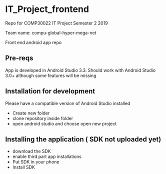 # IT_Project_frontend

Repo for COMP30022 IT Project Semester 2 2019

Team name: compu-global-hyper-mega-net

Front end android app repo

## Pre-reqs

App is developed in Android Studio 3.3. Should work with Android Studio 3.0+ although some features will be missing

## Installation for development

Please have a compatible version of Android Studio installed
 - Create new folder
 - clone repository inside folder
 - open android studio and choose open new project
 
 
 ## Installing the application ( SDK not uploaded yet)
 
 - download the SDK
 - enable  third part app installations
 - Put SDK in your phone
 - Install SDK
